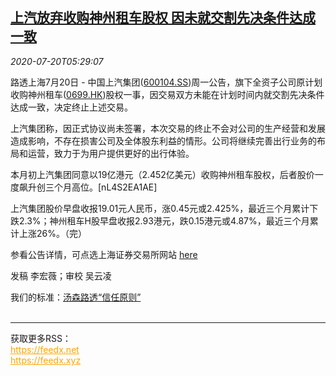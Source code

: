 <!--1595224481000-->
[上汽放弃收购神州租车股权 因未就交割先决条件达成一致](https://cn.reuters.com/article/saic-shenzhou-acquisition-0720-idCNKCS24L0GT)
------

<div><i>2020-07-20T05:29:07</i></div><div class="StandardArticleBody_body"><p>路透上海7月20日 - 中国上汽集团(<span id="symbol_600104.SS_0"><a href="//www.reuters.com/companies/600104.SS">600104.SS</a></span>)周一公告，旗下全资子公司原计划收购神州租车(<span id="symbol_0699.HK_1"><a href="//www.reuters.com/companies/0699.HK">0699.HK</a></span>)股权一事，因交易双方未能在计划时间内就交割先决条件达成一致，决定终止上述交易。 </p><p>上汽集团称，因正式协议尚未签署，本次交易的终止不会对公司的生产经营和发展造成影响，不存在损害公司及全体股东利益的情形。公司将继续完善出行业务的布局和运营，致力于为用户提供更好的出行体验。 </p><p>本月初上汽集团同意以19亿港元（2.452亿美元）收购神州租车股权，后者股价一度飙升创三个月高位。[nL4S2EA1AE] </p><p>上汽集团股价早盘收报19.01元人民币，涨0.45元或2.425%，最近三个月累计下跌2.3%；神州租车H股早盘收报2.93港元，跌0.15港元或4.87%，最近三个月累计上涨26%。（完） </p><p>参看公告详情，可点选上海证券交易所网站  <a href="http://static.sse.com.cn/disclosure/listedinfo/announcement/c/2020-07-20/600104_20200720_1.pdf">here</a>  </p><div class="Attribution_container"><div class="Attribution_attribution"><p class="Attribution_content">发稿 李宏薇；审校 吴云凌 </p></div></div><div class="StandardArticleBody_trustBadgeContainer"><span class="StandardArticleBody_trustBadgeTitle">我们的标准：</span><span class="trustBadgeUrl"><a href="https://www.thomsonreuters.cn/content/dam/openweb/documents/pdf/china/brochures/about-us-1.pdf">汤森路透“信任原则”</a></span></div></div><br><hr><div>获取更多RSS：<br><a href="https://feedx.net" style="color:orange" target="_blank">https://feedx.net</a> <br><a href="https://feedx.xyz" style="color:orange" target="_blank">https://feedx.xyz</a><br></div>
